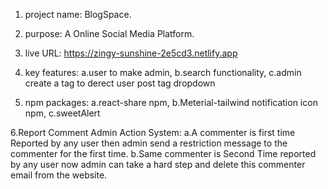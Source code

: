 1. project name: BlogSpace.

2. purpose: A Online Social Media Platform.

3. live URL: https://zingy-sunshine-2e5cd3.netlify.app

4. key features: a.user to make admin, b.search functionality, c.admin create a tag to derect user post tag dropdown

5. npm packages: a.react-share npm, b.Meterial-tailwind notification icon npm, c.sweetAlert

6.Report Comment Admin Action System: a.A commenter is first time Reported by any user then admin send a restriction message to the commenter for the first time. b.Same commenter is Second Time reported by any user now admin can take a hard step and delete this commenter email from the website.
